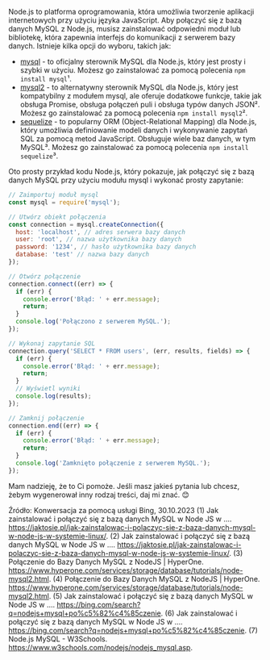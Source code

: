 

Node.js to platforma oprogramowania, która umożliwia tworzenie aplikacji internetowych przy użyciu języka JavaScript. Aby połączyć się z bazą danych MySQL z Node.js, musisz zainstalować odpowiedni moduł lub bibliotekę, która zapewnia interfejs do komunikacji z serwerem bazy danych. Istnieje kilka opcji do wyboru, takich jak:

- [mysql](^1^) - to oficjalny sterownik MySQL dla Node.js, który jest prosty i szybki w użyciu. Możesz go zainstalować za pomocą polecenia `npm install mysql`¹.
- [mysql2](^2^) - to alternatywny sterownik MySQL dla Node.js, który jest kompatybilny z modułem mysql, ale oferuje dodatkowe funkcje, takie jak obsługa Promise, obsługa połączeń puli i obsługa typów danych JSON². Możesz go zainstalować za pomocą polecenia `npm install mysql2`².
- [sequelize](^3^) - to popularny ORM (Object-Relational Mapping) dla Node.js, który umożliwia definiowanie modeli danych i wykonywanie zapytań SQL za pomocą metod JavaScript. Obsługuje wiele baz danych, w tym MySQL³. Możesz go zainstalować za pomocą polecenia `npm install sequelize`³.

Oto prosty przykład kodu Node.js, który pokazuje, jak połączyć się z bazą danych MySQL przy użyciu modułu mysql i wykonać prosty zapytanie:

```javascript
// Zaimportuj moduł mysql
const mysql = require('mysql');

// Utwórz obiekt połączenia
const connection = mysql.createConnection({
  host: 'localhost', // adres serwera bazy danych
  user: 'root', // nazwa użytkownika bazy danych
  password: '1234', // hasło użytkownika bazy danych
  database: 'test' // nazwa bazy danych
});

// Otwórz połączenie
connection.connect((err) => {
  if (err) {
    console.error('Błąd: ' + err.message);
    return;
  }
  console.log('Połączono z serwerem MySQL.');
});

// Wykonaj zapytanie SQL
connection.query('SELECT * FROM users', (err, results, fields) => {
  if (err) {
    console.error('Błąd: ' + err.message);
    return;
  }
  // Wyświetl wyniki
  console.log(results);
});

// Zamknij połączenie
connection.end((err) => {
  if (err) {
    console.error('Błąd: ' + err.message);
    return;
  }
  console.log('Zamknięto połączenie z serwerem MySQL.');
});
```

Mam nadzieję, że to Ci pomoże. Jeśli masz jakieś pytania lub chcesz, żebym wygenerował inny rodzaj treści, daj mi znać. 😊

Źródło: Konwersacja za pomocą usługi Bing, 30.10.2023
(1) Jak zainstalować i połączyć się z bazą danych MySQL w Node JS w .... https://jaktosie.pl/jak-zainstalowac-i-polaczyc-sie-z-baza-danych-mysql-w-node-js-w-systemie-linux/.
(2) Jak zainstalować i połączyć się z bazą danych MySQL w Node JS w .... https://jaktosie.pl/jak-zainstalowac-i-polaczyc-sie-z-baza-danych-mysql-w-node-js-w-systemie-linux/.
(3) Połączenie do Bazy Danych MySQL z NodeJS | HyperOne. https://www.hyperone.com/services/storage/database/tutorials/node-mysql2.html.
(4) Połączenie do Bazy Danych MySQL z NodeJS | HyperOne. https://www.hyperone.com/services/storage/database/tutorials/node-mysql2.html.
(5) Jak zainstalować i połączyć się z bazą danych MySQL w Node JS w .... https://bing.com/search?q=nodejs+mysql+po%c5%82%c4%85czenie.
(6) Jak zainstalować i połączyć się z bazą danych MySQL w Node JS w .... https://bing.com/search?q=nodejs+mysql+po%c5%82%c4%85czenie.
(7) Node.js MySQL - W3Schools. https://www.w3schools.com/nodejs/nodejs_mysql.asp.